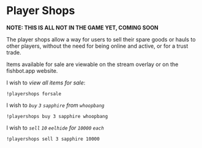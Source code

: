 # Player Shops

**NOTE: THIS IS ALL NOT IN THE GAME YET, COMING SOON**

The player shops allow a way for users to sell their spare goods or hauls to other players, without the need for being online and active, or for a trust trade.

Items available for sale are viewable on the stream overlay or on the fishbot.app website.

I wish to *view all items for sale*:

`!playershops forsale`

I wish to *`buy` `3` `sapphire` from `whoopbang`*

`!playershops buy 3 sapphire whoopbang`

I wish to *`sell` `10` `eelhide` for `10000` `each`*

`!playershops sell 3 sapphire 10000`

